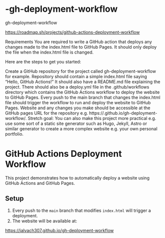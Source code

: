 # -gh-deployment-workflow
 gh-deployment-workflow


https://roadmap.sh/projects/github-actions-deployment-workflow

Requirements
You are required to write a GitHub action that deploys any changes made to the index.html file to GitHub Pages. It should only deploy the file when the index.html file is changed.

Here are the steps to get you started:

Create a GitHub repository for the project called gh-deployment-workflow for example.
Repository should contain a simple index.html file saying “Hello, GitHub Actions!”
It should also have a README.md file explaining the project.
There should also be a deploy.yml file in the .github/workflows directory which contains the GitHub Actions workflow to deploy the website to GitHub Pages.
Every push to the main branch that changes the index.html file should trigger the workflow to run and deploy the website to GitHub Pages.
Website and any changes you make should be accessible at the GitHub pages URL for the repository e.g. https://<username>.github.io/gh-deployment-workflow/.
Stretch goal: You can also make this project more practical e.g. use some sort of a static site generator such as Hugo, Jekyll, Astro or similar generator to create a more complex website e.g. your own personal portfolio.



# GitHub Actions Deployment Workflow

This project demonstrates how to automatically deploy a website using GitHub Actions and GitHub Pages.


## Setup
1. Every push to the `main` branch that modifies `index.html` will trigger a deployment.
2. The website will be available at:

https://jalvach307.github.io/gh-deployment-workflow
